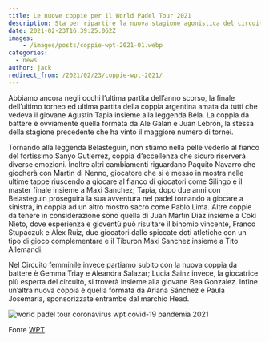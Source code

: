 ```yaml
---
title: Le nuove coppie per il World Padel Tour 2021
description: Sta per ripartire la nuova stagione agonistica del circuito professionale di Padel, non vediamo l’ora di vedere in campo le nuove formazioni di questo 2021, di seguitò le informazioni sulle nuove coppie del World Padel Tour. Nomi come Sanjo Gutierrez e  Belasteguin, Tapia e Lima, Lebron e Galan e molti alti.
date: 2021-02-23T16:39:25.062Z
images:
    - /images/posts/coppie-wpt-2021-01.webp
categories:
  - news
author: jack
redirect_from: /2021/02/23/coppie-wpt-2021/
---
```

Abbiamo ancora negli occhi l’ultima partita dell’anno scorso, la finale dell’ultimo torneo ed ultima partita della coppia argentina amata da tutti che vedeva il giovane Agustin Tapia insieme alla leggenda Bela. 
La coppia da battere è ovviamente quella formata da Ale Galan e Juan Lebron, la stessa della stagione precedente che ha vinto il maggiore numero di tornei.

Tornando alla leggenda Belasteguin, non stiamo nella pelle vederlo al fianco del fortissimo Sanyo Gutierrez, coppia d’eccellenza che sicuro riserverà diverse emozioni.
Inoltre altri cambiamenti riguardano Paquito Navarro che giocherà con Martin di Nenno, giocatore che si è messo in mostra nelle ultime tappe riuscendo a giocare al fianco di giocatori come Silingo e il master finale insieme a Maxi Sanchez; Tapia, dopo due anni con Belasteguin proseguirà la sua avventura nel padel tornando a giocare a sinistra, in coppia ad un altro mostro sacro come Pablo Lima. Altre coppie da tenere in considerazione sono quella di Juan Martin Diaz insieme a Coki Nieto, dove esperienza e gioventù può risultare il binomio vincente, Franco Stupaczuk e Alex Ruiz, due giocatori dalle spiccate doti atletiche con un tipo di gioco complementare e il Tiburon Maxi Sanchez insieme a Tito Allemandi. 

Nel Circuito femminile invece partiamo subito con la nuova coppia da battere è Gemma Triay e Aleandra Salazar; Lucia Sainz invece, la giocatrice più esperta del circuito, si troverà insieme alla giovane Bea Gonzalez. Infine un’altra nuova coppia è quella formata da Ariana Sánchez e Paula Josemaría, sponsorizzate entrambe dal marchio Head. 

![world padel tour coronavirus wpt covid-19 pandemia 2021](/images/posts/coppie-wpt-2021-02.webp)

Fonte [WPT](https://www.worldpadeltour.com/)
